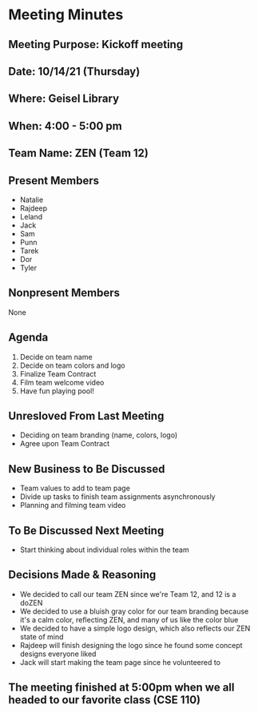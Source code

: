# Meeting Minutes

## Meeting Purpose: Kickoff meeting

## Date: 10/14/21 (Thursday)

## Where: Geisel Library

## When: 4:00 - 5:00 pm

## Team Name: ZEN (Team 12)

## Present Members

- Natalie
- Rajdeep
- Leland
- Jack
- Sam
- Punn
- Tarek
- Dor
- Tyler

## Nonpresent Members

None

## Agenda

1. Decide on team name
2. Decide on team colors and logo
3. Finalize Team Contract
4. Film team welcome video
5. Have fun playing pool!

## Unresloved From Last Meeting

- Deciding on team branding (name, colors, logo)
- Agree upon Team Contract

## New Business to Be Discussed

- Team values to add to team page
- Divide up tasks to finish team assignments asynchronously
- Planning and filming team video

## To Be Discussed Next Meeting

- Start thinking about individual roles within the team

## Decisions Made & Reasoning

- We decided to call our team ZEN since we're Team 12, and 12 is a doZEN
- We decided to use a bluish gray color for our team branding because it's a calm color, reflecting ZEN, and many of us like the color blue
- We decided to have a simple logo design, which also reflects our ZEN state of mind
- Rajdeep will finish designing the logo since he found some concept designs everyone liked
- Jack will start making the team page since he volunteered to

## The meeting finished at 5:00pm when we all headed to our favorite class (CSE 110)
